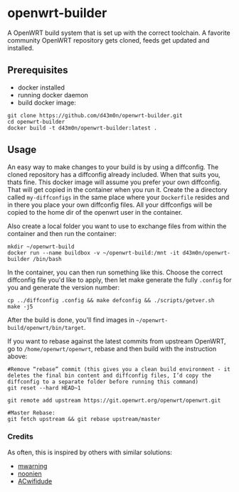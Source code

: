 # openwrt-builder
A OpenWRT build system that is set up with the correct toolchain. A favorite community OpenWRT repository gets cloned, feeds get updated and installed.

## Prerequisites
- docker installed
- running docker daemon
- build docker image:
```
git clone https://github.com/d43m0n/openwrt-builder.git
cd openwrt-builder
docker build -t d43m0n/openwrt-builder:latest .
```

## Usage
An easy way to make changes to your build is by using a diffconfig. The cloned repository has a diffconfig already included. When that suits you, thats fine. This docker image will assume you prefer your own diffconfig. That will get copied in the container when you run it. Create the a directory called `my-diffconfigs` in the same place where your `Dockerfile` resides and in there you place your own diffconfig files. All your diffconfigs will be copied to the home dir of the openwrt user in the container.

Also create a local folder you want to use to exchange files from within the container and then run the container:
```
mkdir ~/openwrt-build
docker run --name buildbox -v ~/openwrt-build:/mnt -it d43m0n/openwrt-builder /bin/bash
```
In the container, you can then run something like this. Choose the correct diffconfig file you'd like to apply, then let make generate the fully `.config` for you and generate the version number:
```
cp ../diffconfig .config && make defconfig && ./scripts/getver.sh
make -j5
```
After the build is done, you'll find images in `~/openwrt-build/openwrt/bin/target`.

If you want to rebase against the latest commits from upstream OpenWRT, go to `/home/openwrt/openwrt`, rebase and then build with the instruction above:
```
#Remove “rebase” commit (this gives you a clean build environment - it deletes the final bin content and diffconfig files, I’d copy the diffconfig to a separate folder before running this command)
git reset --hard HEAD~1

git remote add upstream https://git.openwrt.org/openwrt/openwrt.git

#Master Rebase:
git fetch upstream && git rebase upstream/master 
```

### Credits
As often, this is inspired by others with similar solutions:
- [mwarning](https://github.com/mwarning/docker-openwrt-builder)
- [noonien](https://github.com/noonien/docker-openwrt-buildroot)
- [ACwifidude](https://github.com/ACwifidude/openwrt.git)